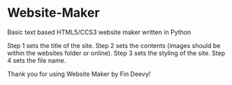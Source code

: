 # Website-Maker
Basic text based HTML5/CCS3 website maker written in Python

Step 1 sets the title of the site.
Step 2 sets the contents (images should be within the websites folder or online).
Step 3 sets the styling of the site.
Step 4 sets the file name.

Thank you for using Website Maker by Fin Deevy!

